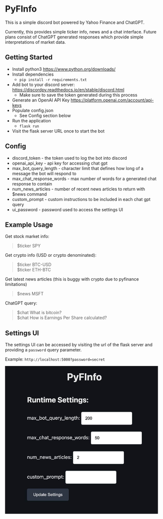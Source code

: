 # PyFInfo  
This is a simple discord bot powered by Yahoo Finance and ChatGPT.  
  
Currently, this provides simple ticker info, news and a chat interface. Future plans consist of ChatGPT generated responses which provide simple interpretations of market data.  

## Getting Started  
- Install python3 https://www.python.org/downloads/
- Install dependencies
	- `pip install -r requirements.txt`
- Add bot to your discord server: https://discordpy.readthedocs.io/en/stable/discord.html
	- Make sure to save the token generated during this process
- Generate an OpenAI API Key https://platform.openai.com/account/api-keys
- Populate config.json
	- See Config section below
- Run the application
	- `flask run`
- Visit the flask server URL once to start the bot

## Config
- discord_token - the token used to log the bot into discord
- openai_api_key - api key for accessing chat gpt
- max_bot_query_length - character limit that defines how long of a message the bot will respond to
- max_chat_response_words - max number of words for a generated chat response to contain
- num_news_articles - number of recent news articles to return with $news command
- custom_prompt - custom instructions to be included in each chat gpt query
- ui_password - password used to access the settings UI

## Example Usage  
Get stock market info:
>$ticker SPY

Get crypto info (USD or crypto denominated):  
>$ticker BTC-USD  
>$ticker ETH-BTC

Get latest news articles (this is buggy with crypto due to pyfinance limitations)
>$news MSFT

ChatGPT query:  
>$chat What is bitcoin?  
>$chat How is Earnings Per Share calculated?

## Settings UI
The settings UI can be accessed by visiting the url of the flask server and providing a `password` query parameter.

Example:
`http://localhost:5000?password=secret`

![Alt text](/static/settings_ui.jpg?raw=true)